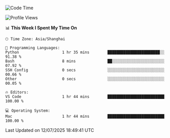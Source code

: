 <!--START_SECTION:waka-->
![Code Time](http://img.shields.io/badge/Code%20Time-555%20hrs%2036%20mins-blue)

![Profile Views](http://img.shields.io/badge/Profile%20Views-0-blue)

📊 **This Week I Spent My Time On** 

```text
🕑︎ Time Zone: Asia/Shanghai

💬 Programming Languages: 
Python                   1 hr 35 mins        ███████████████████████░░   91.38 % 
Bash                     8 mins              ██░░░░░░░░░░░░░░░░░░░░░░░   07.92 % 
SSH Config               0 secs              ░░░░░░░░░░░░░░░░░░░░░░░░░   00.66 % 
Other                    0 secs              ░░░░░░░░░░░░░░░░░░░░░░░░░   00.05 % 

🔥 Editors: 
VS Code                  1 hr 44 mins        █████████████████████████   100.00 % 

💻 Operating System: 
Mac                      1 hr 44 mins        █████████████████████████   100.00 % 
```


 Last Updated on 12/07/2025 18:49:41 UTC
<!--END_SECTION:waka-->
